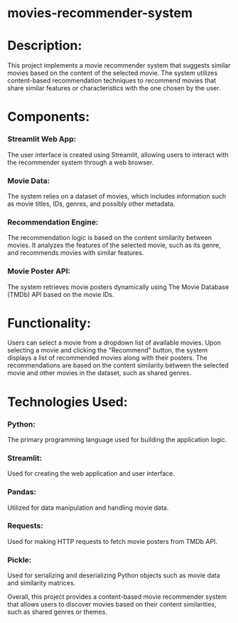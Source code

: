 # movies-recommender-system

# Description:
This project implements a movie recommender system that suggests similar movies based on the content of the selected movie. The system utilizes content-based recommendation techniques to recommend movies that share similar features or characteristics with the one chosen by the user.

# Components:

### Streamlit Web App:

The user interface is created using Streamlit, allowing users to interact with the recommender system through a web browser.


### Movie Data: 

The system relies on a dataset of movies, which includes information such as movie titles, IDs, genres, and possibly other metadata.


### Recommendation Engine: 


The recommendation logic is based on the content similarity between movies. It analyzes the features of the selected movie, such as its genre, and recommends movies with similar features.


### Movie Poster API: 

The system retrieves movie posters dynamically using The Movie Database (TMDb) API based on the movie IDs.

# Functionality:

Users can select a movie from a dropdown list of available movies.
Upon selecting a movie and clicking the "Recommend" button, the system displays a list of recommended movies along with their posters.
The recommendations are based on the content similarity between the selected movie and other movies in the dataset, such as shared genres.

# Technologies Used:

### Python: 

The primary programming language used for building the application logic.


### Streamlit: 

Used for creating the web application and user interface.


### Pandas: 


Utilized for data manipulation and handling movie data.


### Requests: 

Used for making HTTP requests to fetch movie posters from TMDb API.


### Pickle: 

Used for serializing and deserializing Python objects such as movie data and similarity matrices.







Overall, this project provides a content-based movie recommender system that allows users to discover movies based on their content similarities, such as shared genres or themes.
